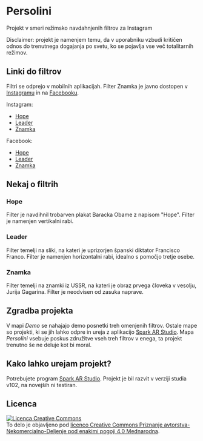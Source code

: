 # Persolini
Projekt v smeri režimsko navdahnjenih filtrov za Instagram

Disclaimer: projekt je namenjem temu, da v uporabniku vzbudi kritičen odnos do trenutnega dogajanja po svetu, ko se pojavlja vse več totalitarnih režimov.

## Linki do filtrov
Filtri se odprejo v mobilnih aplikacijah.
Filter Znamka je javno dostopen v [Instagramu](https://www.instagram.com/ar/536113964030560/) in na [Facebooku](https://www.facebook.com/fbcameraeffects/tryit/536113964030560/).

Instagram:
 - [Hope](https://www.instagram.com/ar/675142763179654/?ch=Zjk1NDkyMzQyNTlkMTRkZmVjYTU4NzIyNjgzYzJjN2Q%3D)
 - [Leader](https://www.instagram.com/ar/146513057235666/?ch=OGMxNDE3Y2U4YjdlMTFkOGQ1N2Y4NzEzZmUzNGQ2Yzc%3D)
 - [Znamka](https://www.instagram.com/ar/3622677531148644/?ch=ZDliNDkyOWMyMTE5MzMxN2IyYjdiYmZmZjYyZGYzODc%3D)
 
Facebook:
 - [Hope](https://www.instagram.com/ar/675142763179654/?ch=Zjk1NDkyMzQyNTlkMTRkZmVjYTU4NzIyNjgzYzJjN2Q%3D)
 - [Leader](https://www.instagram.com/ar/146513057235666/?ch=OGMxNDE3Y2U4YjdlMTFkOGQ1N2Y4NzEzZmUzNGQ2Yzc%3D)
 - [Znamka](https://www.instagram.com/ar/3622677531148644/?ch=ZDliNDkyOWMyMTE5MzMxN2IyYjdiYmZmZjYyZGYzODc%3D)

## Nekaj o filtrih

### Hope
Filter je navdihnil trobarven plakat Baracka Obame z napisom "Hope". Filter je namenjen vertikalni rabi.

### Leader
Filter temelji na sliki, na kateri je uprizorjen španski diktator Francisco Franco. Filter je namenjen horizontalni rabi, idealno s pomočjo tretje osebe.

### Znamka
Filter temelji na znamki iz USSR, na kateri je obraz prvega človeka v vesolju, Jurija Gagarina. Filter je neodvisen od zasuka naprave.

## Zgradba projekta

V mapi *Demo* se nahajajo demo posnetki treh omenjenih filtrov.
Ostale mape so projekti, ki se jih lahko odpre in ureja z aplikacijo [Spark AR Studio](https://sparkar.facebook.com/ar-studio/).
Mapa *Persolini* vsebuje poskus združitve vseh treh filtrov v enega, ta projekt trenutno še ne deluje kot bi moral.

## Kako lahko urejam projekt?
Potrebujete program [Spark AR Studio](https://sparkar.facebook.com/ar-studio/download/). Projekt je bil razvit v verziji studia v102, na novejših ni testiran.


## Licenca
<a rel="license" href="http://creativecommons.org/licenses/by-nc-sa/4.0/"><img alt="Licenca Creative Commons" style="border-width:0" src="https://i.creativecommons.org/l/by-nc-sa/4.0/88x31.png" /></a><br />To delo je objavljeno pod <a rel="license" href="http://creativecommons.org/licenses/by-nc-sa/4.0/">licenco Creative Commons Priznanje avtorstva-Nekomercialno-Deljenje pod enakimi pogoji 4.0 Mednarodna</a>.
